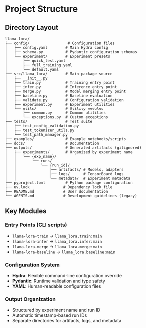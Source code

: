 # Project Structure

## Directory Layout
```
llama-lora/
├── config/                 # Configuration files
│   ├── config.yaml        # Main Hydra config
│   ├── schema.py          # Pydantic configuration schemas
│   └── experiment/        # Experiment presets
│       ├── quick_test.yaml
│       ├── full_training.yaml
│       └── default.yaml
├── src/llama_lora/        # Main package source
│   ├── __init__.py
│   ├── train.py           # Training entry point
│   ├── infer.py           # Inference entry point
│   ├── merge.py           # Model merging entry point
│   ├── baseline.py        # Baseline evaluation
│   ├── validate.py        # Configuration validation
│   ├── experiment.py      # Experiment utilities
│   └── utils/             # Utility modules
│       ├── common.py      # Common utilities
│       └── exceptions.py  # Custom exceptions
├── tests/                 # Test suite
│   ├── test_config_validation.py
│   ├── test_tokenizer_utils.py
│   └── test_path_manager.py
├── examples/              # Example notebooks/scripts
├── docs/                  # Documentation
├── outputs/               # Generated artifacts (gitignored)
│   ├── experiments/       # Organized by experiment name
│   │   └── {exp_name}/
│   │       └── runs/
│   │           └── {run_id}/
│   │               ├── artifacts/ # Models, adapters
│   │               ├── logs/      # TensorBoard logs
│   │               └── metadata/  # Experiment metadata
├── pyproject.toml         # Python package configuration
├── uv.lock               # Dependency lock file
├── README.md             # User documentation
└── AGENTS.md             # Development guidelines (legacy)
```

## Key Modules

### Entry Points (CLI scripts)
- `llama-lora-train` → `llama_lora.train:main`
- `llama-lora-infer` → `llama_lora.infer:main`
- `llama-lora-merge` → `llama_lora.merge:main`
- `llama-lora-baseline` → `llama_lora.baseline:main`

### Configuration System
- **Hydra**: Flexible command-line configuration override
- **Pydantic**: Runtime validation and type safety
- **YAML**: Human-readable configuration files

### Output Organization
- Structured by experiment name and run ID
- Automatic timestamp-based run IDs
- Separate directories for artifacts, logs, and metadata